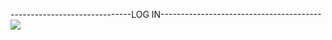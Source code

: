 ------------------------------LOG IN----------------------------------------
<img src="D:\Desktop\Screenshot (105).png">
